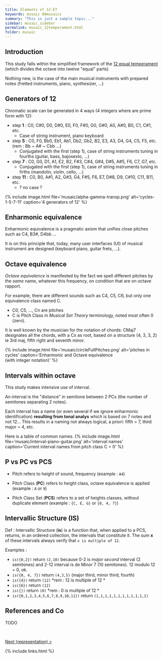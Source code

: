 ```yaml
---
title: Elements of 12-ET
keywords: musaic 88musaics
summary: "This is just a sample topic..."
sidebar: musaic_sidebar
permalink: musaic_12temperament.html
folder: musaic
---
```



## Introduction

This study falls within the simplified framework of the [12 equal temperament](https://en.wikipedia.org/wiki/Equal_temperament) (which divides the octave into twelve "equal" parts)

Nothing new, is the case of the main musical instruments with prepared notes (fretted instruments, piano, synthesizer, ...)


## Generators of 12

Chromatic scale can be generated in 4 ways (4 integers where are prime form with 12):

  - step **1** : C0, C#0, D0, D#0, E0, F0, F#0, G0, G#0, A0, A#0, B0, C1, C#1, etc.
    * Case of string instrument,  piano keyboard
  - step **5** : C0, F0, Bb0, Eb1, Ab1, Db2, Gb2, B2, E3, A3, D4, G4, C5, F5, etc. (rem : Bb ~ A# ~ Cbb ...)
    * Conjugated with the first (step 1),  case of string instruments tuning in fourths (guitar, bass, bajosexto, ...)
  - step **7** : C0, G0, D1, A1, E2, B2, F#3, C#4,  G#4, D#5, A#5, F6, C7, G7, etc.
    * Conjugated with the first (step 1),  case of string instruments tuning in firths (mandolin, violin, cello, ...)
  - step **11** : C0, B0, A#1, A2, G#3, G4, F#5, F6, E7, D#8, D9, C#10, C11, B11, etc.   
    * ? no case ?

{% include image.html file='musaic/alpha-gamma-transp.png' alt='cycles-1-5-7-11' caption='4 generators of 12' %}


## Enharmonic equivalence

Enharmonic equivalence is a pragmatic axiom that unifies close pitches such as C4, B3#, D4bb ...

It is on this principle that, today, many user interfaces (UI) of musical instrument are designed (keyboard piano, guitar frets, ...).


## Octave equivalence

*Octave equivalence* is manifested by the fact we spell different pitches by the *same* name, whatever this frequency, on condition that are on octave rapport.

For example, there are different sounds such as C4, C5, C6, but only one equivalence class named C.

  * C0, C5, ..., Cn are pitches
  * C is Pitch Class in *Musical Set Theory* terminology, noted most often 0 (zero).

It is well known by the musician for the notation of chords: CMaj7 designates all the chords, with a Cx as root, based on a structure (4, 3, 3, 2) ie 3rd maj, fifth right and seventh minor.

{% include image.html file='musaic/circleFullPitches.png' alt='pitches in cycles' caption='Enharmonic and Octave equivalence<br/>(with integer notation)' %}



## Intervals within octave
This study makes intensive use of interval.

An interval is the "distance" in semitone between 2 PCs (the number of semitones separating 2 notes).

Each interval has a name (or even several if we ignore enharmonic identification) **resulting from tonal analys** which is based on 7 notes and not 12... 
This results in a naming not always logical, a priori: fifth = 7, third major = 4, etc.

Here is a table of common names.
{% include image.html file='musaic/interval-piano-guitar.png' alt='interval names' caption='Current interval names from pitch class C = 0' %}


## P vs PC vs PCS


  * Pitch refers to height of sound, frequency (example : `A4`)

  * Pitch Class (**PC**) refers to height class, octave equivalence is applied (example : `A` or `9`)

  * Pitch Class Set (**PCS**) refers to a set of heights classes, without duplicate element (example : `{C, E, G}` or `{0, 4, 7}`)


## Intervallic Structure (IS)

Def : Intervallic Structure (**is**) is a function that, when applied to a PCS, returns, in an ordered collection, the intervals that constitute it. 
The sum **x** of these intervals always verify that `x is multiple of 12`.

Examples : 

*  `is({0,2})` return `(2,10)` because 0-2 is *major second* interval (2 semitones) and 2-12 interval is de Minor 7 (10 semitones). 12 modulo 12  = 0, ok. 
*  `is({0, 4, 7})` return `(4,3,5)` (major third, minor third, fourth) 
*  `is({4})` return `(12)` *rem : 12 is multiple of 12 *
*  `is({6})` return `(12)` 
*  `is({})` return  `(0)`  *rem : 0 is multiple of 12 *
*  `is({0,1,2,3,4,5,6,7,8,9,10,11})` return  `(1,1,1,1,1,1,1,1,1,1,1,1)`


## References and Co

 TODO


<br/>

<a href="musaic_12representation.html" type="button">Next (representation) ></a>

{% include links.html %}
